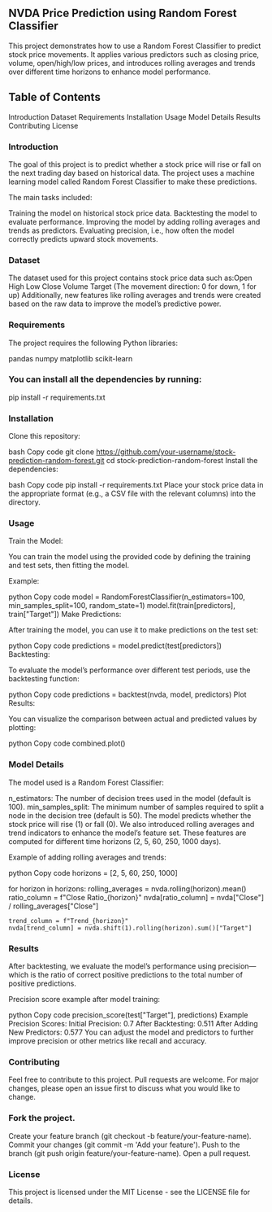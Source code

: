## NVDA Price Prediction using Random Forest Classifier

This project demonstrates how to use a Random Forest Classifier to predict stock price movements. It applies various predictors such as closing price, volume, open/high/low prices, and introduces rolling averages and trends over different time horizons to enhance model performance.

## Table of Contents
Introduction
Dataset
Requirements
Installation
Usage
Model Details
Results
Contributing
License

### Introduction
The goal of this project is to predict whether a stock price will rise or fall on the next trading day based on historical data. The project uses a machine learning model called Random Forest Classifier to make these predictions.

The main tasks included:

Training the model on historical stock price data.
Backtesting the model to evaluate performance.
Improving the model by adding rolling averages and trends as predictors.
Evaluating precision, i.e., how often the model correctly predicts upward stock movements.

### Dataset
The dataset used for this project contains stock price data such as:Open
High
Low
Close
Volume
Target (The movement direction: 0 for down, 1 for up)
Additionally, new features like rolling averages and trends were created based on the raw data to improve the model’s predictive power.

### Requirements
The project requires the following Python libraries:

pandas
numpy
matplotlib
scikit-learn

### You can install all the dependencies by running:

pip install -r requirements.txt

### Installation
Clone this repository:

bash
Copy code
git clone https://github.com/your-username/stock-prediction-random-forest.git
cd stock-prediction-random-forest
Install the dependencies:

bash
Copy code
pip install -r requirements.txt
Place your stock price data in the appropriate format (e.g., a CSV file with the relevant columns) into the directory.

### Usage
Train the Model:

You can train the model using the provided code by defining the training and test sets, then fitting the model.

Example:

python
Copy code
model = RandomForestClassifier(n_estimators=100, min_samples_split=100, random_state=1)
model.fit(train[predictors], train["Target"])
Make Predictions:

After training the model, you can use it to make predictions on the test set:

python
Copy code
predictions = model.predict(test[predictors])
Backtesting:

To evaluate the model’s performance over different test periods, use the backtesting function:

python
Copy code
predictions = backtest(nvda, model, predictors)
Plot Results:

You can visualize the comparison between actual and predicted values by plotting:

python
Copy code
combined.plot()

### Model Details
The model used is a Random Forest Classifier:

n_estimators: The number of decision trees used in the model (default is 100).
min_samples_split: The minimum number of samples required to split a node in the decision tree (default is 50).
The model predicts whether the stock price will rise (1) or fall (0).
We also introduced rolling averages and trend indicators to enhance the model’s feature set. These features are computed for different time horizons (2, 5, 60, 250, 1000 days).

Example of adding rolling averages and trends:

python
Copy code
horizons = [2, 5, 60, 250, 1000]

for horizon in horizons:
    rolling_averages = nvda.rolling(horizon).mean()
    ratio_column = f"Close Ratio_{horizon}"
    nvda[ratio_column] = nvda["Close"] / rolling_averages["Close"]
    
    trend_column = f"Trend_{horizon}"
    nvda[trend_column] = nvda.shift(1).rolling(horizon).sum()["Target"]

### Results
After backtesting, we evaluate the model’s performance using precision—which is the ratio of correct positive predictions to the total number of positive predictions.

Precision score example after model training:

python
Copy code
precision_score(test["Target"], predictions)
Example Precision Scores:
Initial Precision: 0.7
After Backtesting: 0.511
After Adding New Predictors: 0.577
You can adjust the model and predictors to further improve precision or other metrics like recall and accuracy.

### Contributing
Feel free to contribute to this project. Pull requests are welcome. For major changes, please open an issue first to discuss what you would like to change.

### Fork the project.
Create your feature branch (git checkout -b feature/your-feature-name).
Commit your changes (git commit -m 'Add your feature').
Push to the branch (git push origin feature/your-feature-name).
Open a pull request.

### License
This project is licensed under the MIT License - see the LICENSE file for details.
